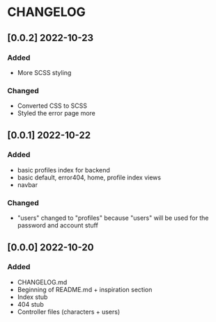 # CHANGELOG

## [0.0.2] 2022-10-23
### Added
* More SCSS styling

### Changed 
* Converted CSS to SCSS
* Styled the error page more

## [0.0.1] 2022-10-22
### Added
* basic profiles index for backend
* basic default, error404, home, profile index views
* navbar

### Changed
* "users" changed to "profiles" because "users" will be used for the password and account stuff

## [0.0.0] 2022-10-20
### Added
* CHANGELOG.md
* Beginning of README.md + inspiration section
* Index stub
* 404 stub
* Controller files (characters + users)
